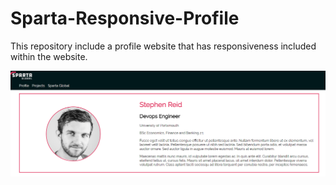 # Sparta-Responsive-Profile
This repository include a profile website that has responsiveness included within the website.

![alt text](responsiveness-homework-starter-code/images/Github.PNG)
